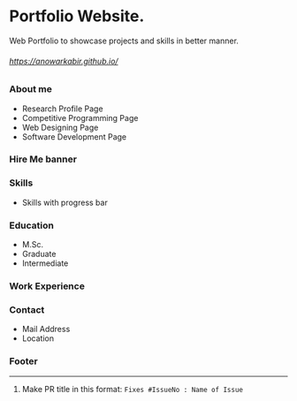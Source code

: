 # Portfolio Website.
Web Portfolio to showcase projects and skills in better manner. 



###### https://anowarkabir.github.io/


### About me
* Research Profile Page
* Competitive Programming Page
* Web Designing Page
* Software Development Page

### Hire Me banner
### Skills
* Skills with progress bar
### Education
* M.Sc.
* Graduate
* Intermediate
### Work Experience
### Contact
* Mail Address
* Location

### Footer
------------------------------------------------------------------

1. Make PR title in this format: `Fixes #IssueNo : Name of Issue`
